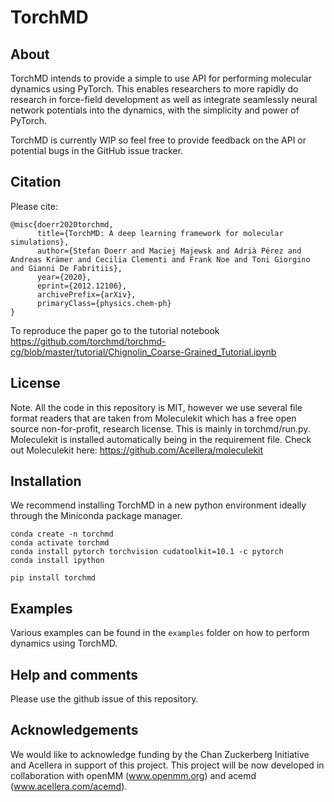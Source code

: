 # TorchMD

## About
TorchMD intends to provide a simple to use API for performing molecular dynamics using PyTorch. This enables researchers to more rapidly do research in force-field development as well as integrate seamlessly neural network potentials into the dynamics, with the simplicity and power of PyTorch.

TorchMD is currently WIP so feel free to provide feedback on the API or potential bugs in the GitHub issue tracker.

## Citation
Please cite:
```
@misc{doerr2020torchmd,
      title={TorchMD: A deep learning framework for molecular simulations}, 
      author={Stefan Doerr and Maciej Majewsk and Adrià Pérez and Andreas Krämer and Cecilia Clementi and Frank Noe and Toni Giorgino and Gianni De Fabritiis},
      year={2020},
      eprint={2012.12106},
      archivePrefix={arXiv},
      primaryClass={physics.chem-ph}
}
```
To reproduce the paper go to the tutorial notebook https://github.com/torchmd/torchmd-cg/blob/master/tutorial/Chignolin_Coarse-Grained_Tutorial.ipynb

## License

Note. All the code in this repository is MIT, however we use several file format readers that are taken from Moleculekit which has a free open source non-for-profit, research license. This is mainly in torchmd/run.py. Moleculekit is installed automatically being in the requirement file. Check out Moleculekit here: https://github.com/Acellera/moleculekit

## Installation
We recommend installing TorchMD in a new python environment ideally through the Miniconda package manager.

```
conda create -n torchmd
conda activate torchmd
conda install pytorch torchvision cudatoolkit=10.1 -c pytorch
conda install ipython

pip install torchmd
```

## Examples
Various examples can be found in the `examples` folder on how to perform dynamics using TorchMD.

## Help and comments
Please use the github issue of this repository.

## Acknowledgements
We would like to acknowledge funding by the Chan Zuckerberg Initiative and Acellera in support of this project. This project will be now developed in collaboration with openMM (www.openmm.org) and acemd (www.acellera.com/acemd).
